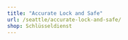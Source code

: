 ```yaml
---
title: "Accurate Lock and Safe"
url: /seattle/accurate-lock-and-safe/
shop: Schlüsseldienst
---
```

